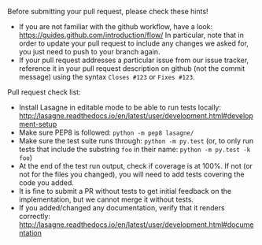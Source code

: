 Before submitting your pull request, please check these hints!

- If you are not familiar with the github workflow, have a look:
  https://guides.github.com/introduction/flow/
  In particular, note that in order to update your pull request to include any
  changes we asked for, you just need to push to your branch again.
- If your pull request addresses a particular issue from our issue tracker,
  reference it in your pull request description on github (not the commit
  message) using the syntax `Closes #123` or `Fixes #123`.
  
Pull request check list:

- Install Lasagne in editable mode to be able to run tests locally:
  http://lasagne.readthedocs.io/en/latest/user/development.html#development-setup
- Make sure PEP8 is followed:
  `python -m pep8 lasagne/`
- Make sure the test suite runs through:
  `python -m py.test`
  (or, to only run tests that include the substring `foo` in their name:
  `python -m py.test -k foo`)
- At the end of the test run output, check if coverage is at 100%. If not (or
  not for the files you changed), you will need to add tests covering the code
  you added.
- It is fine to submit a PR without tests to get initial feedback on the
  implementation, but we cannot merge it without tests.
- If you added/changed any documentation, verify that it renders correctly:
  http://lasagne.readthedocs.io/en/latest/user/development.html#documentation
